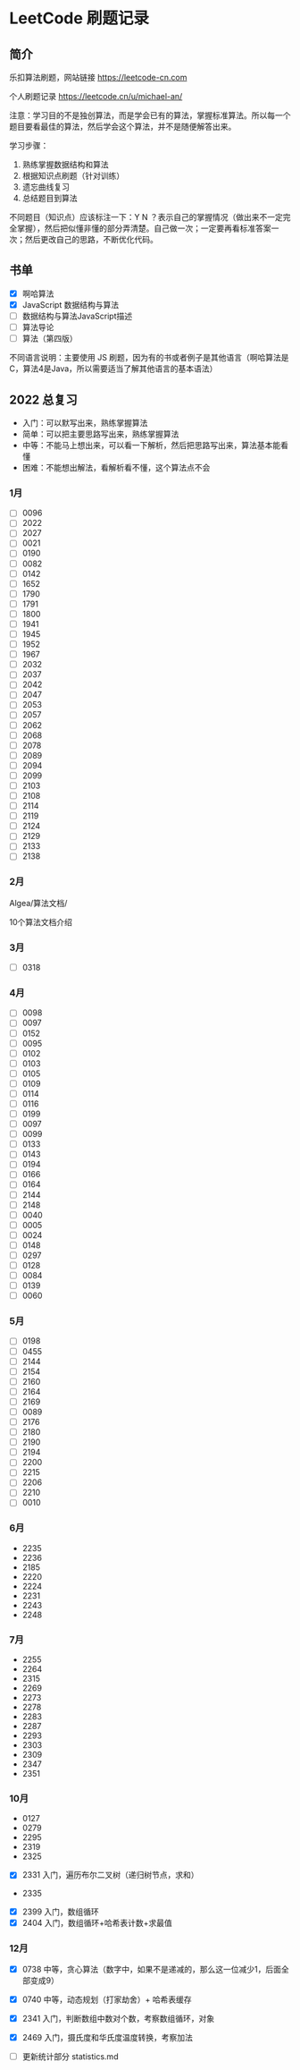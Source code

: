 # LeetCode 刷题记录

## 简介

乐扣算法刷题，网站链接 https://leetcode-cn.com

个人刷题记录 https://leetcode.cn/u/michael-an/

注意：学习目的不是独创算法，而是学会已有的算法，掌握标准算法。所以每一个题目要看最佳的算法，然后学会这个算法，并不是随便解答出来。

学习步骤：

1. 熟练掌握数据结构和算法
2. 根据知识点刷题（针对训练）
3. 遗忘曲线复习
4. 总结题目到算法

不同题目（知识点）应该标注一下：Y N ？表示自己的掌握情况（做出来不一定完全掌握），然后把似懂非懂的部分弄清楚。自己做一次；一定要再看标准答案一次；然后更改自己的思路，不断优化代码。



## 书单

- [x] 啊哈算法
- [x] JavaScript 数据结构与算法
- [ ] 数据结构与算法JavaScript描述
- [ ] 算法导论
- [ ] 算法（第四版）

不同语言说明：主要使用 JS 刷题，因为有的书或者例子是其他语言（啊哈算法是C，算法4是Java，所以需要适当了解其他语言的基本语法）

## 2022 总复习

- 入门：可以默写出来，熟练掌握算法
- 简单：可以把主要思路写出来，熟练掌握算法
- 中等：不能马上想出来，可以看一下解析，然后把思路写出来，算法基本能看懂
- 困难：不能想出解法，看解析看不懂，这个算法点不会

### 1月

- [ ] 0096
- [ ] 2022
- [ ] 2027
- [ ] 0021
- [ ] 0190
- [ ] 0082
- [ ] 0142
- [ ] 1652
- [ ] 1790
- [ ] 1791
- [ ] 1800
- [ ] 1941
- [ ] 1945
- [ ] 1952
- [ ] 1967
- [ ] 2032
- [ ] 2037
- [ ] 2042
- [ ] 2047
- [ ] 2053
- [ ] 2057
- [ ] 2062
- [ ] 2068
- [ ] 2078
- [ ] 2089
- [ ] 2094
- [ ] 2099
- [ ] 2103
- [ ] 2108
- [ ] 2114
- [ ] 2119
- [ ] 2124
- [ ] 2129
- [ ] 2133
- [ ] 2138

### 2月

Algea/算法文档/

10个算法文档介绍

### 3月

- [ ] 0318

### 4月

- [ ] 0098
- [ ] 0097
- [ ] 0152
- [ ] 0095
- [ ] 0102
- [ ] 0103
- [ ] 0105
- [ ] 0109
- [ ] 0114
- [ ] 0116
- [ ] 0199
- [ ] 0097
- [ ] 0099
- [ ] 0133
- [ ] 0143
- [ ] 0194
- [ ] 0166
- [ ] 0164
- [ ] 2144
- [ ] 2148
- [ ] 0040
- [ ] 0005
- [ ] 0024
- [ ] 0148
- [ ] 0297
- [ ] 0128
- [ ] 0084
- [ ] 0139
- [ ] 0060

### 5月

- [ ] 0198
- [ ] 0455
- [ ] 2144
- [ ] 2154
- [ ] 2160
- [ ] 2164
- [ ] 2169
- [ ] 0089
- [ ] 2176
- [ ] 2180
- [ ] 2190
- [ ] 2194
- [ ] 2200
- [ ] 2215
- [ ] 2206
- [ ] 2210
- [ ] 0010

### 6月

- 2235
- 2236
- 2185
- 2220
- 2224
- 2231
- 2243
- 2248

### 7月

- 2255
- 2264
- 2315
- 2269
- 2273
- 2278
- 2283
- 2287
- 2293
- 2303
- 2309
- 2347
- 2351

### 10月

- 0127
- 0279
- 2295
- 2319
- 2325
- [x] 2331 入门，遍历布尔二叉树（递归树节点，求和）
- 2335
- [x] 2399 入门，数组循环
- [x] 2404 入门，数组循环+哈希表计数+求最值

### 12月

- [x] 0738 中等，贪心算法（数字中，如果不是递减的，那么这一位减少1，后面全部变成9）
- [x] 0740 中等，动态规划（打家劫舍）+ 哈希表缓存
- [x] 2341 入门，判断数组中数对个数，考察数组循环，对象
- [x] 2469 入门，摄氏度和华氏度温度转换，考察加法


- [ ] 更新统计部分 statistics.md

